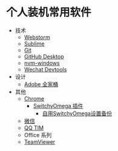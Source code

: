 # 个人装机常用软件

* 技术
  * [Webstorm](https://github.com/cycjimmy/development-notes/blob/master/notes/code_editor/Web_Storm.md)
  * [Sublime](https://github.com/cycjimmy/development-notes/blob/master/notes/code_editor/Sublime_Text_3.md)
  * [Git](https://git-scm.com/)
  * [GitHub Desktop](https://desktop.github.com/)
  * [nvm-windows](https://github.com/cycjimmy/development-notes/blob/master/notes/tools/nvm-windows.md)
  * [Wechat Devtools](https://developers.weixin.qq.com/miniprogram/dev/devtools/download.html)
* 设计
  * [Adobe 全家桶](https://www.adobe.com/)
* 其他
  * [Chrome](https://www.google.com/chrome/?system=true&standalone=1)
    * [SwitchyOmega 插件](https://github.com/FelisCatus/SwitchyOmega/releases)
      * [自用SwitchyOmega设置备份](./files/myOmegaOptions.bak)
  * [微信](https://weixin.qq.com/)
  * [QQ TIM](http://tim.qq.com/download.html)
  * Office 系列
  * [TeamViewer](https://www.teamviewer.com)

